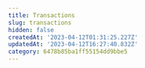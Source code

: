 ```yaml
---
title: Transactions
slug: transactions
hidden: false
createdAt: '2023-04-12T01:31:25.227Z'
updatedAt: '2023-04-12T16:27:40.832Z'
category: 6478b85ba1ff55154dd9bbe5
---
```


